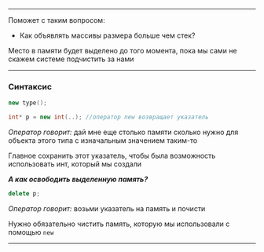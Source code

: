 ___

Поможет с таким вопросом:
- Как объявлять массивы размера больше чем стек?

Место в памяти будет выделено до того момента, пока мы сами не скажем системе подчистить за нами

---
### Синтаксис 

```cpp
new type();

int* p = new int(..); //оператор new возвращает указатель
```

*Оператор говорит:* дай мне еще столько памяти сколько нужно для объекта этого типа с изначальным значением таким-то

Главное сохранить этот указатель, чтобы была возможность использовать инт, который мы создали

***А как освободить выделенную память?***

```cpp
delete p; 
```

*Оператор говорит:* возьми указатель на память и почисти

Нужно обязательно чистить память, которую мы использовали с помощью `new`

---




